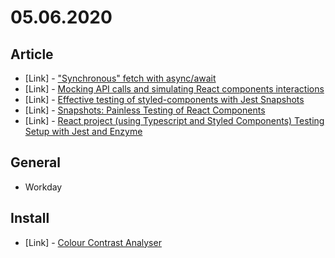 # 05.06.2020

## Article

- \[Link\] - ["Synchronous" fetch with async/await](https://dev.to/johnpaulada/synchronous-fetch-with-asyncawait)
- \[Link\] - [Mocking API calls and simulating React components interactions](https://wanago.io/2018/09/17/javascript-testing-tutorial-part-four-mocking-api-calls-and-simulating-react-components-interactions/)
- \[Link\] - [Effective testing of styled-components with Jest Snapshots](https://medium.com/styled-components/effective-testing-for-styled-components-67982eb7d42b)
- \[Link\] - [Snapshots: Painless Testing of React Components](https://medium.com/simply/snapshots-painless-testing-of-react-components-6bce3c4d51fc)
- \[Link\] - [React project (using Typescript and Styled Components) Testing Setup with Jest and Enzyme](https://medium.com/@amiitbansal/react-project-using-typescript-and-styled-components-testing-setup-with-jest-and-enzyme-eb9da6516081)

## General

- Workday

## Install

- \[Link\] - [Colour Contrast Analyser](https://developer.paciellogroup.com/resources/contrastanalyser/)
